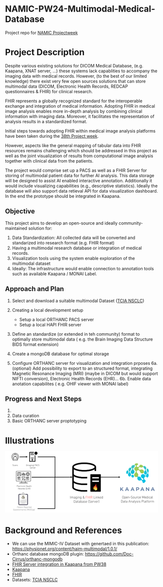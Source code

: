 # NAMIC-PW24-Multimodal-Medical-Database
Project repo for [NAMIC Projectweek](https://projectweek.na-mic.org/PW40_2024_GranCanaria/Projects/ImageMultimodalDatabaseWithAiAssistedAnnotation/)



# Project Description

<!-- Add a short paragraph describing the project. -->

Despite various existing solutions for DICOM Medical Database, (e.g. Kaapana, XNAT server, ...) these systems lack capablities to accompany the imaging data with medical records.
However, (to the best of our limited knowledge) there exist very few open sources solutions that can store multimodal data (DICOM, Electronic Health Records, REDCAP questionnaires & FHIR) for clinical research.

FHIR represents a globally recognized standard for the interoperable exchange and integration of medical information. Adopting FHIR in medical image analysis enables more in-depth analysis by combining clinical information with imaging data. Moreover, it facilitates the representation of analysis results in a standardized format. 

Initial steps towards adopting FHIR within medical image analysis platforms have been taken during the [38th Project week](https://projectweek.na-mic.org/PW38_2023_GranCanaria/Projects/KaapanaClinicalData/). 

However, aspects like the general mapping of tabular data into FHIR resources remains challenging which should be addressed in this project as well as the joint visualization of results from computational image analysis together with clinical data from the patients.

The project would comprise set up a PACS as well as a FHIR Server for storing of multimodal patient data for further AI analysis. This data storage will be designed to assist AI enabled interactive annotation. Additionally it would include visualizing capabilities (e.g., descriptive statistics). Ideally the database will also support data retieval API for data visualization dashboard. In the end the prototype should be integrated in Kaapana.



## Objective

<!-- Describe here WHAT you would like to achieve (what you will have as end result). -->

This project aims to develop an open-source and ideally community-maintained solution for:

1. Data Standardization: All collected data will be converted and standarized into research format (e.g. FHIR format)
2. Having a multimodal research database or integration of medical records.
3. Visualization tools using the system enable exploration of the multimodal dataset
4. Ideally: The infrastructure would enable connection to annotation tools such as available Kaapana / MONAI Label.


## Approach and Plan

<!-- Describe here HOW you would like to achieve the objectives stated above. -->

1.  Select and download a suitable multimodal Dataset ([TCIA NSCLC](https://wiki.cancerimagingarchive.net/display/Public/NSCLC-Radiomics))
2.  Creating a local development setup
    * Setup a local ORTHANC PACS server
    * Setup a local HAPI FHIR server

3.  Define an standardize (or extended in teh community) format to optimally store multimodal data  ( e.g. the Brain Imaging Data Structure BIDS format extension)
4.  Create a mongoDB database for optimal storage
5.  Configure ORTHANC server for visualization and integration prposes
6a.  (optional) Add possibility to export to an structured format, integrating Magnetic Resonance Imaging (MRI) (maybe in DICOM but would support NIFTI conversion), Electronic Health Records (EHR)...
6b.  Enable data anotation capabilites ( e.g.  OHIF viewer with MONAI label) 

## Progress and Next Steps

<!-- Update this section as you make progress, describing of what you have ACTUALLY DONE.
     If there are specific steps that you could not complete then you can describe them here, too. -->

1.
2.  Data curation
3.  Basic ORTHANC server proptotyping

# Illustrations

<!-- Add pictures and links to videos that demonstrate what has been accomplished. -->

<!-- <img width="499" alt="image" src="https://github.com/NA-MIC/ProjectWeek/assets/50300669/c6a540c4-77b5-4042-bf93-8b85fc4856ad"> -->
![ProjectWeekOverview](docs/ProjectWeekOverview.png)

# Background and References

<!-- If you developed any software, include link to the source code repository.
     If possible, also add links to sample data, and to any relevant publications. -->

*   We can use the MIMIC-IV Dataset with genertaed in this publication:
    <https://physionet.org/content/haim-multimodal/1.0.1/>
*   Orthanc database mongoDB plugin: <https://github.com/Doc-Cirrus/orthanc-mongodb>
*   [FHIR Server integration in Kaapana from PW38](https://projectweek.na-mic.org/PW38_2023_GranCanaria/Projects/KaapanaClinicalData/)
*   [Kaapana](https://www.kaapana.ai/)
*   [FHIR](https://www.hl7.org/fhir/)
*   Datasets: [TCIA NSCLC](https://wiki.cancerimagingarchive.net/display/Public/NSCLC-Radiomics) 
